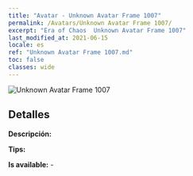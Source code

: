 ```yaml
---
title: "Avatar - Unknown Avatar Frame 1007"
permalink: /Avatars/Unknown Avatar Frame 1007/
excerpt: "Era of Chaos  Unknown Avatar Frame 1007"
last_modified_at: 2021-06-15
locale: es
ref: "Unknown Avatar Frame 1007.md"
toc: false
classes: wide
---
```

 ![Unknown Avatar Frame 1007](/images/a/avatarFrame_7.png)

## Detalles

 **Descripción:**  

 **Tips:**  

 **Is available:**  - 

